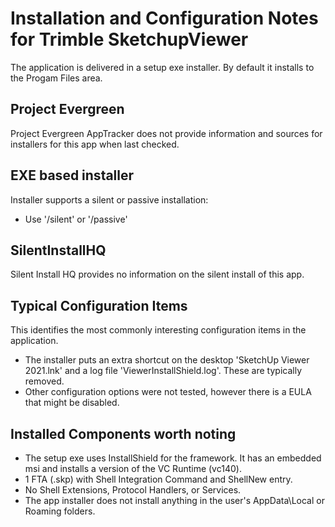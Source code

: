 # Installation and Configuration Notes for Trimble SketchupViewer

The application is delivered in a setup exe installer. By default it installs to the Progam Files area.  


## Project Evergreen
Project Evergreen AppTracker does not provide information and sources for installers for this app when last checked.


## EXE based installer

Installer supports a silent or passive installation:
* Use '/silent' or '/passive'

## SilentInstallHQ
Silent Install HQ provides no information on the silent install of this app.

## Typical Configuration Items 

This identifies the most commonly interesting configuration items in the application.

* The installer puts an extra shortcut on the desktop 'SketchUp Viewer 2021.lnk' and a log file 'ViewerInstallShield.log'.  These are typically removed.
* Other configuration options were not tested, however there is a EULA that might be disabled.

## Installed Components worth noting

* The setup exe uses InstallShield for the framework.  It has an embedded msi and installs a version of the VC Runtime (vc140).
* 1 FTA (.skp) with Shell Integration Command and ShellNew entry.
* No Shell Extensions, Protocol Handlers, or Services.
* The app installer does not install anything in the user's AppData\Local or Roaming folders.
